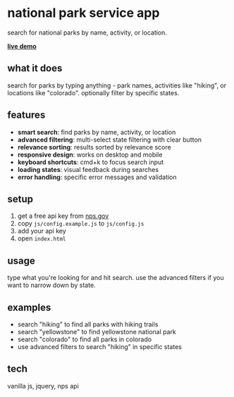 # national park service app

search for national parks by name, activity, or location.

**[live demo](https://nps-app-xi.vercel.app/)**

## what it does

search for parks by typing anything - park names, activities like "hiking", or locations like "colorado". optionally filter by specific states.

## features

- **smart search**: find parks by name, activity, or location
- **advanced filtering**: multi-select state filtering with clear button
- **relevance sorting**: results sorted by relevance score
- **responsive design**: works on desktop and mobile
- **keyboard shortcuts**: cmd+k to focus search input
- **loading states**: visual feedback during searches
- **error handling**: specific error messages and validation

## setup

1. get a free api key from [nps.gov](https://www.nps.gov/subjects/developer/get-started.htm)
2. copy `js/config.example.js` to `js/config.js`
3. add your api key
4. open `index.html`

## usage

type what you're looking for and hit search. use the advanced filters if you want to narrow down by state.

## examples

- search "hiking" to find all parks with hiking trails
- search "yellowstone" to find yellowstone national park
- search "colorado" to find all parks in colorado
- use advanced filters to search "hiking" in specific states

## tech

vanilla js, jquery, nps api
